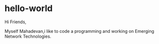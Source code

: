 # hello-world

Hi Friends,

Myself Mahadevan,i like to code a programming and working on Emerging Network Technologies.
